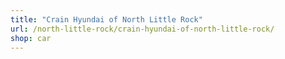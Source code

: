 ```yaml
---
title: "Crain Hyundai of North Little Rock"
url: /north-little-rock/crain-hyundai-of-north-little-rock/
shop: car
---
```

